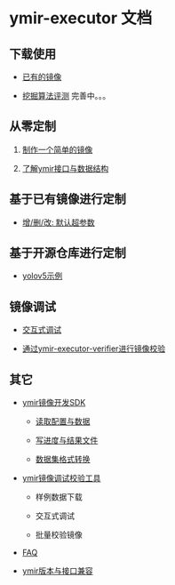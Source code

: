 # ymir-executor 文档

## 下载使用

- [已有的镜像](./official-docker-image.md)

- [挖掘算法评测](./mining-images-overview.md) 完善中。。。

## 从零定制

1. [制作一个简单的镜像](../det-demo-tmi/README.md)

2. [了解ymir接口与数据结构](./ymir-dataset-zh-CN.md)

## 基于已有镜像进行定制

- [增/删/改: 默认超参数](./hyper-parameter.md)

## 基于开源仓库进行定制

- [yolov5示例](https://github.com/modelai/ymir-yolov5/pull/2/files)

## 镜像调试

- [交互式调试](./docker-image-debug.md)

- [通过ymir-executor-verifier进行镜像校验](https://github.com/modelai/ymir-executor-verifier)

## 其它

- [ymir镜像开发SDK](https://github.com/modelai/ymir-executor-sdk)

    - [读取配置与数据](https://github.com/modelai/ymir-executor-sdk/blob/master/docs/read.md)

    - [写进度与结果文件](https://github.com/modelai/ymir-executor-sdk/blob/master/docs/write.md)

    - [数据集格式转换](https://github.com/modelai/ymir-executor-sdk/blob/master/docs/dataset_convert.md)

- [ymir镜像调试校验工具](https://github.com/modelai/ymir-executor-verifier)

    - 样例数据下载

    - 交互式调试

    - 批量校验镜像

- [FAQ](./FAQ.md)

- [ymir版本与接口兼容](./ymir-executor-version.md)
